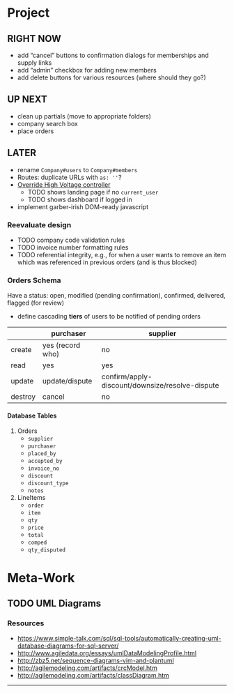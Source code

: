 Project
================================================================================

## RIGHT NOW

* add “cancel” buttons to confirmation dialogs for memberships and supply links
* add “admin” checkbox for adding new members
* add delete buttons for various resources (where should they go?)

## UP NEXT

* clean up partials (move to appropriate folders)
* company search box
* place orders

## LATER

* rename `Company#users` to `Company#members`
* Routes: duplicate URLs with `as: ''`?
* [Override High Voltage controller][hv]
  * TODO shows landing page if no `current_user`
  * TODO shows dashboard if logged in
* implement garber-irish DOM-ready javascript

### Reevaluate design

* TODO company code validation rules
* TODO invoice number formatting rules
* TODO referential integrity, e.g., for when a user wants to remove an
       item which was referenced in previous orders (and is thus blocked)

### Orders Schema

Have a status: open, modified (pending confirmation), confirmed, delivered, flagged (for review)

* define cascading **tiers** of users to be notified of pending orders

|         | purchaser        | supplier                                        |
| ------- | ---------------- | ----------------------------------------------- |
| create  | yes (record who) | no                                              |
| read    | yes              | yes                                             |
| update  | update/dispute   | confirm/apply-discount/downsize/resolve-dispute |
| destroy | cancel           | no                                              |

#### Database Tables

1. Orders
   * `supplier`
   * `purchaser`
   * `placed_by`
   * `accepted_by`
   * `invoice_no`
   * `discount`
   * `discount_type`
   * `notes`
2. LineItems
   * `order`
   * `item`
   * `qty`
   * `price`
   * `total`
   * `comped`
   * `qty_disputed`

Meta-Work
================================================================================

## TODO UML Diagrams

### Resources

  * https://www.simple-talk.com/sql/sql-tools/automatically-creating-uml-database-diagrams-for-sql-server/
  * http://www.agiledata.org/essays/umlDataModelingProfile.html
  * http://zbz5.net/sequence-diagrams-vim-and-plantuml
  * http://agilemodeling.com/artifacts/crcModel.htm
  * http://agilemodeling.com/artifacts/classDiagram.htm

---

[hv]: https://github.com/thoughtbot/high_voltage#override
